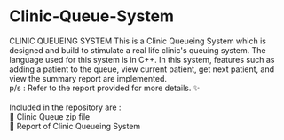 # Clinic-Queue-System

CLINIC QUEUEING SYSTEM This is a Clinic Queueing System which is designed and build to stimulate a real life clinic's queuing system. The language used for this system is in C++. In this system, features such as adding a patient to the queue, view current patient, get next patient, and view the summary report are implemented.
</br>
p/s : Refer to the report provided for more details. ✨
</br>
</br>
Included in the repository are : 
</br>
📁 Clinic Queue zip file 
</br>
📃 Report of Clinic Queueing System 
</br>
</br>

